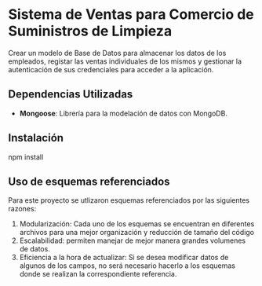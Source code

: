 # Sistema de Ventas para Comercio de Suministros de Limpieza
Crear un modelo de Base de Datos para almacenar los datos de los empleados, registar las ventas individuales de los mismos y gestionar la autenticación de sus credenciales para acceder a la aplicación.

## Dependencias Utilizadas

- **Mongoose**: Librería para la modelación de datos con MongoDB.

## Instalación

npm install

## Uso de esquemas referenciados
Para este proyecto se utlizaron esquemas referenciados por las siguientes razones:
1. Modularización: Cada uno de los esquemas se encuentran en diferentes archivos para una mejor organización y reducción de tamaño del código
2. Escalabilidad: permiten manejar de mejor manera grandes volumenes de datos.
3. Eficiencia a la hora de actualizar: Si se desea modificar datos de algunos de los campos, no será necesario hacerlo a los esquemas donde se realizan la correspondiente referencia.
